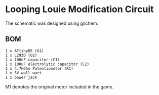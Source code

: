 Looping Louie Modification Circuit
==================================

The schematic was designed using gschem.

BOM
---

    1 x ATtiny85 (U1)
    1 x L293D (U2)
    1 x 100nF capacitor (C1)
    1 x 100uF electrolytic capacitor (C2)
    1 x 4.7kOhm Potentiometer (R1)
    1 x 5V wall wart
    1 x power jack

M1 denotes the original motor included in the game.
